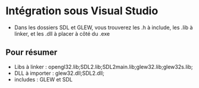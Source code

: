 # Intégration sous Visual Studio

- Dans les dossiers SDL et GLEW, vous trouverez les .h à include, les .lib à linker, et les .dll à placer à côté du .exe

## Pour résumer
- Libs à linker : opengl32.lib;SDL2.lib;SDL2main.lib;glew32.lib;glew32s.lib;
- DLL à importer : glew32.dll;SDL2.dll;
- includes : GLEW et SDL